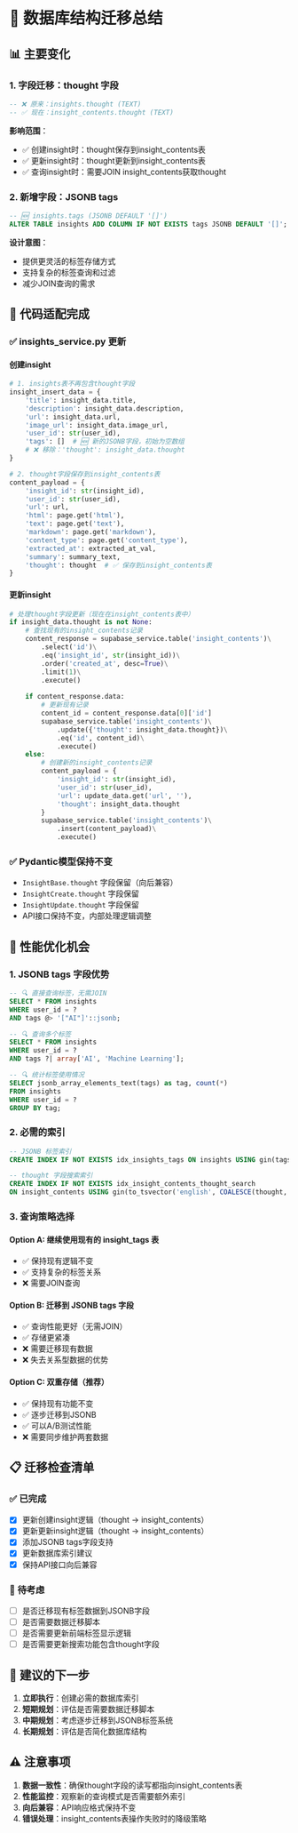 # 🔄 数据库结构迁移总结

## 📊 **主要变化**

### 1. **字段迁移：thought 字段**
```sql
-- ❌ 原来：insights.thought (TEXT)
-- ✅ 现在：insight_contents.thought (TEXT)
```

**影响范围**：
- ✅ 创建insight时：thought保存到insight_contents表
- ✅ 更新insight时：thought更新到insight_contents表
- ✅ 查询insight时：需要JOIN insight_contents获取thought

### 2. **新增字段：JSONB tags**
```sql
-- 🆕 insights.tags (JSONB DEFAULT '[]')
ALTER TABLE insights ADD COLUMN IF NOT EXISTS tags JSONB DEFAULT '[]';
```

**设计意图**：
- 提供更灵活的标签存储方式
- 支持复杂的标签查询和过滤
- 减少JOIN查询的需求

## 🔧 **代码适配完成**

### ✅ **insights_service.py 更新**

#### **创建insight**
```python
# 1. insights表不再包含thought字段
insight_insert_data = {
    'title': insight_data.title,
    'description': insight_data.description,
    'url': insight_data.url,
    'image_url': insight_data.image_url,
    'user_id': str(user_id),
    'tags': []  # 🆕 新的JSONB字段，初始为空数组
    # ❌ 移除：'thought': insight_data.thought
}

# 2. thought字段保存到insight_contents表
content_payload = {
    'insight_id': str(insight_id),
    'user_id': str(user_id),
    'url': url,
    'html': page.get('html'),
    'text': page.get('text'),
    'markdown': page.get('markdown'),
    'content_type': page.get('content_type'),
    'extracted_at': extracted_at_val,
    'summary': summary_text,
    'thought': thought  # ✅ 保存到insight_contents表
}
```

#### **更新insight**
```python
# 处理thought字段更新（现在在insight_contents表中）
if insight_data.thought is not None:
    # 查找现有的insight_contents记录
    content_response = supabase_service.table('insight_contents')\
        .select('id')\
        .eq('insight_id', str(insight_id))\
        .order('created_at', desc=True)\
        .limit(1)\
        .execute()
    
    if content_response.data:
        # 更新现有记录
        content_id = content_response.data[0]['id']
        supabase_service.table('insight_contents')\
            .update({'thought': insight_data.thought})\
            .eq('id', content_id)\
            .execute()
    else:
        # 创建新的insight_contents记录
        content_payload = {
            'insight_id': str(insight_id),
            'user_id': str(user_id),
            'url': update_data.get('url', ''),
            'thought': insight_data.thought
        }
        supabase_service.table('insight_contents')\
            .insert(content_payload)\
            .execute()
```

### ✅ **Pydantic模型保持不变**
- `InsightBase.thought` 字段保留（向后兼容）
- `InsightCreate.thought` 字段保留
- `InsightUpdate.thought` 字段保留
- API接口保持不变，内部处理逻辑调整

## 🚀 **性能优化机会**

### 1. **JSONB tags 字段优势**
```sql
-- 🔍 直接查询标签，无需JOIN
SELECT * FROM insights 
WHERE user_id = ? 
AND tags @> '["AI"]'::jsonb;

-- 🔍 查询多个标签
SELECT * FROM insights 
WHERE user_id = ? 
AND tags ?| array['AI', 'Machine Learning'];

-- 🔍 统计标签使用情况
SELECT jsonb_array_elements_text(tags) as tag, count(*) 
FROM insights 
WHERE user_id = ? 
GROUP BY tag;
```

### 2. **必需的索引**
```sql
-- JSONB 标签索引
CREATE INDEX IF NOT EXISTS idx_insights_tags ON insights USING gin(tags);

-- thought 字段搜索索引
CREATE INDEX IF NOT EXISTS idx_insight_contents_thought_search 
ON insight_contents USING gin(to_tsvector('english', COALESCE(thought, '')));
```

### 3. **查询策略选择**

#### **Option A: 继续使用现有的 insight_tags 表**
- ✅ 保持现有逻辑不变
- ✅ 支持复杂的标签关系
- ❌ 需要JOIN查询

#### **Option B: 迁移到 JSONB tags 字段**
- ✅ 查询性能更好（无需JOIN）
- ✅ 存储更紧凑
- ❌ 需要迁移现有数据
- ❌ 失去关系型数据的优势

#### **Option C: 双重存储（推荐）**
- ✅ 保持现有功能不变
- ✅ 逐步迁移到JSONB
- ✅ 可以A/B测试性能
- ❌ 需要同步维护两套数据

## 📋 **迁移检查清单**

### ✅ **已完成**
- [x] 更新创建insight逻辑（thought → insight_contents）
- [x] 更新更新insight逻辑（thought → insight_contents）  
- [x] 添加JSONB tags字段支持
- [x] 更新数据库索引建议
- [x] 保持API接口向后兼容

### 🔄 **待考虑**
- [ ] 是否迁移现有标签数据到JSONB字段
- [ ] 是否需要数据迁移脚本
- [ ] 是否需要更新前端标签显示逻辑
- [ ] 是否需要更新搜索功能包含thought字段

## 🎯 **建议的下一步**

1. **立即执行**：创建必需的数据库索引
2. **短期规划**：评估是否需要数据迁移脚本  
3. **中期规划**：考虑逐步迁移到JSONB标签系统
4. **长期规划**：评估是否简化数据库结构

## ⚠️ **注意事项**

1. **数据一致性**：确保thought字段的读写都指向insight_contents表
2. **性能监控**：观察新的查询模式是否需要额外索引
3. **向后兼容**：API响应格式保持不变
4. **错误处理**：insight_contents表操作失败时的降级策略
